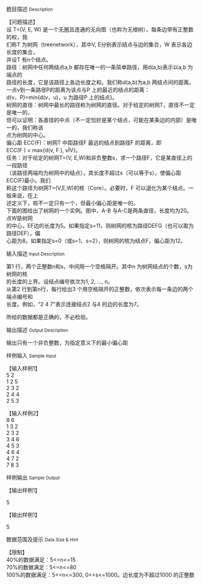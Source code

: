 <div class="panel panel-default">
<div class="area-title">
<span>
题目描述
<small>Description</small>
</span></div>
<div class="panel-body">

<p>【问题描述】<br>设 T=(V, E, W) 是一个无圈且连通的无向图（也称为无根树），每条边带有正整数的权，我<br>们称T 为树网（treenetwork），其中V, E分别表示结点与边的集合，W 表示各边长度的集合，<br>并设T 有n个结点。<br>路径：树网中任何两结点a,b 都存在唯一的一条简单路径，用d(a,b)表示以a,b 为端点的<br>路径的长度，它是该路径上各边长度之和。我们称d(a,b)为a,b 两结点间的距离。<br>一点v到一条路径P的距离为该点与P 上的最近的结点的距离：<br>d(v，P)=min{d(v，u)，u 为路径P 上的结点}。<br>树网的直径：树网中最长的路径称为树网的直径。对于给定的树网T，直径不一定是唯一的，<br>但可以证明：各直径的中点（不一定恰好是某个结点，可能在某条边的内部）是唯一的，我们称该<br>点为树网的中心。<br>偏心距 ECC(F)：树网T 中距路径F 最远的结点到路径F 的距离，即<br>ECC(F ) = max{d(v, F ), vÎV}。<br>任务：对于给定的树网T=(V, E,W)和非负整数s，求一个路径F，它是某直径上的一段路径<br>（该路径两端均为树网中的结点），其长度不超过s（可以等于s），使偏心距ECC(F)最小。我们<br>称这个路径为树网T=(V,E,W)的核（Core）。必要时，F 可以退化为某个结点。一般来说，在上<br>述定义下，核不一定只有一个，但最小偏心距是唯一的。<br>下面的图给出了树网的一个实例。图中，A-B 与A-C是两条直径，长度均为20。点W是树网<br>的中心，EF边的长度为5。如果指定s=11，则树网的核为路径DEFG（也可以取为路径DEF），偏<br>心距为8。如果指定s=0（或s=1、s=2），则树网的核为结点F，偏心距为12。</p>

</div>
</div>

<div class="panel panel-default">
<div class="area-title">
<span>
输入描述
<small>Input Description</small>
</span></div>
<div class="panel-body">
<p>第1 行，两个正整数n和s，中间用一个空格隔开。其中n 为树网结点的个数，s为树网的核<br>的长度的上界。设结点编号依次为1, 2, ..., n。<br>从第2 行到第n行，每行给出3 个用空格隔开的正整数，依次表示每一条边的两个端点编号和<br>长度。例如，“2 4 7”表示连接结点2 与4 的边的长度为7。</p>
<p>所给的数据都是正确的，不必检验。</p>

</div>
</div>
<div  class="panel panel-default">
<div class="area-title">
<span>
输出描述
<small>Output Description</small>
</span></div>
<div class="panel-body">

<p>输出只有一个非负整数，为指定意义下的最小偏心距</p>

</div>
</div>


<div class="panel panel-default">
<div class="area-title">
<span>
样例输入
<small>Sample Input</small>
</span></div>
<div class="panel-body">
<p>【输入样例1】<br>5 2<br>1 2 5<br>2 3 2<br>2 4 4<br>2 5 3</p>
<p>【输入样例2】<br>8 6<br>1 3 2<br>2 3 2<br>3 4 6<br>4 5 3<br>4 6 4<br>4 7 2<br>7 8 3</p>

</div>
</div>

<div class="panel panel-default">
<div class="area-title">
<span>
样例输出
<small>Sample Output</small>
</span></div>
<div class="panel-body">
<p>【输出样例1】</p>
<p>5</p>
<p>【输出样例1】</p>
<p>5</p>

</div>
</div>

<div class="panel panel-default">
<div class="area-title">
<span>
数据范围及提示
<small>Data Size & Hint</small>
</span></div>
<div class="panel-body">
<p>【限制】<br>40%的数据满足：5&lt;=n&lt;=15<br>70%的数据满足：5&lt;=n&lt;=80<br>100%的数据满足：5&lt;=n&lt;=300, 0&lt;=s&lt;=1000。边长度为不超过1000 的正整数</p>
</div>
</div>